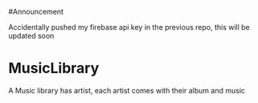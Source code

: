 #Announcement 

Accidentally pushed my firebase api key in the previous repo, this will be updated soon 

# MusicLibrary
A Music library has artist, each artist comes with their album and music
